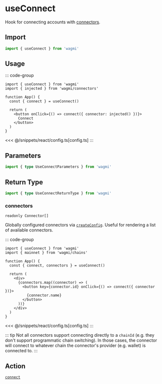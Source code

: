 <script setup>
const packageName = 'wagmi'
const mutate = 'connect'
const TData = '{ accounts: readonly Address[]; chainId: number; }'
const TError = 'ConnectError'
const TVariables = '{ chainId?: number | undefined; connector?: CreateConnectorFn | Connector | undefined; }'
</script>

# useConnect

Hook for connecting accounts with [connectors](/react/connectors).

## Import

```ts
import { useConnect } from 'wagmi'
```

## Usage

::: code-group
```tsx [index.tsx]
import { useConnect } from 'wagmi'
import { injected } from 'wagmi/connectors'

function App() {
  const { connect } = useConnect()

  return (
    <button onClick={() => connect({ connector: injected() })}>
      Connect
    </button>
  )
}
```
<<< @/snippets/react/config.ts[config.ts]
:::

## Parameters

```ts
import { type UseConnectParameters } from 'wagmi'
```

<!--@include: @shared/mutation-options.md-->

## Return Type

```ts
import { type UseConnectReturnType } from 'wagmi'
```

### connectors

`readonly Connector[]`

Globally configured connectors via [`createConfig`](/react/createConfig#connectors). Useful for rendering a list of available connectors.

::: code-group
```tsx [index.tsx]
import { useConnect } from 'wagmi'
import { mainnet } from 'wagmi/chains'

function App() {
  const { connect, connectors } = useConnect()

  return (
    <div>
      {connectors.map((connector) => (
        <button key={connector.id} onClick={() => connect({ connector })}>
          {connector.name}
        </button>
      ))}
    </div>
  )
}
```
<<< @/snippets/react/config.ts[config.ts]
:::

<!--@include: @shared/mutation-result.md-->

::: tip
Not all connectors support connecting directly to a `chainId` (e.g. they don't support programmatic chain switching). In those cases, the connector will connect to whatever chain the connector's provider (e.g. wallet) is connected to.
:::

<!--@include: @shared/query/connect.md-->

## Action

[`connect`](/core/actions/connect)